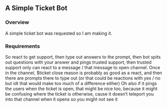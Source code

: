 ## A Simple Ticket Bot

### Overview

A simple ticket bot was requested so I am making it.

### Requirements

So react to get support, then type out answers to the prompt,
then bot spits out questions with your answer and pings trusted support,
then trusted support only can react to a message / that message to open channel.
Once in the channel, $ticket close reason is probably as good as a react, and
then there are prompts there to type out (or that could be reactions with yes / no but
idt that would make too much of a difference either)
Oh also if it pings the users when the ticket is open, that might be nice too,
because it might be confusing where the ticket is otherwise, cause it doesn’t teleport you
into that channel when it opens so you might not see it
